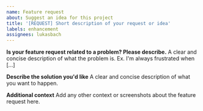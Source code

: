 ```yaml
---
name: Feature request
about: Suggest an idea for this project
title: '[REQUEST] Short description of your request or idea'
labels: enhancement
assignees: lukasbach
---
```


**Is your feature request related to a problem? Please describe.**
A clear and concise description of what the problem is. Ex. I'm always frustrated when [...]

**Describe the solution you'd like**
A clear and concise description of what you want to happen.

**Additional context**
Add any other context or screenshots about the feature request here.
